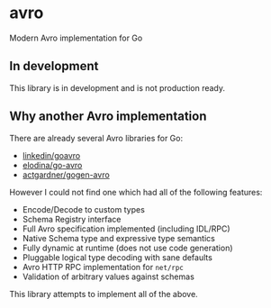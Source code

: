 # avro
Modern Avro implementation for Go

## In development

This library is in development and is not production ready.

## Why another Avro implementation

There are already several Avro libraries for Go:

- [linkedin/goavro](https://github.com/linkedin/goavro)
- [elodina/go-avro](https://github.com/elodina/go-avro)
- [actgardner/gogen-avro](https://github.com/actgardner/gogen-avro)

However I could not find one which had all of the following features:

- Encode/Decode to custom types
- Schema Registry interface
- Full Avro specification implemented (including IDL/RPC)
- Native Schema type and expressive type semantics
- Fully dynamic at runtime (does not use code generation)
- Pluggable logical type decoding with sane defaults
- Avro HTTP RPC implementation for `net/rpc`
- Validation of arbitrary values against schemas

This library attempts to implement all of the above.
